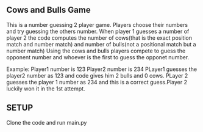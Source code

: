 Cows and Bulls Game
--------------------------------------------
This is a number guessing 2 player game.
Players choose their numbers and try guessing the others number.
When player 1 guesses a number of player 2 the code computes the number of cows(that is the exact position match and number match) and number of bulls(not a positional match but a number match)
Using the cows and bulls players compete to guess the opponent number and whoever is the first to guess the opponet number.

Example:
Player1 number is 123
Player2 number is 234
PLayer1 guesses the player2 number as 123 and code gives him 2 bulls and 0 cows.
PLayer 2 guesses the player 1 number as 234 and this is a correct guess.Player 2 luckily won it in the 1st attempt.

**SETUP**
---------------------
Clone the code and run main.py
